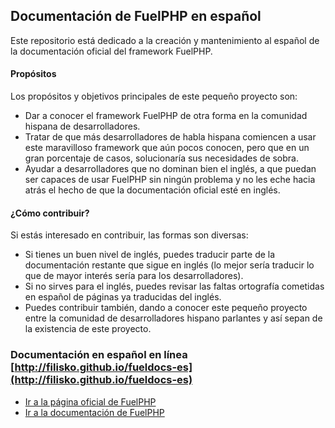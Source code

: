 ## Documentación de FuelPHP en español
Este repositorio está dedicado a la creación y mantenimiento al español de la documentación oficial del framework FuelPHP.

#### Propósitos
Los propósitos y objetivos principales de este pequeño proyecto son:
* Dar a conocer el framework FuelPHP de otra forma en la comunidad hispana de desarrolladores.
* Tratar de que más desarrolladores de habla hispana comiencen a usar este maravilloso framework que aún pocos conocen, pero que en un gran porcentaje de casos, solucionaría sus necesidades de sobra.
* Ayudar a desarrolladores que no dominan bien el inglés, a que puedan ser capaces de usar FuelPHP sin ningún problema y no les eche hacia atrás el hecho de que la documentación oficial esté en inglés.

#### ¿Cómo contribuir?
Si estás interesado en contribuir, las formas son diversas:
* Si tienes un buen nivel de inglés, puedes traducir parte de la documentación restante que sigue en inglés (lo mejor sería traducir lo que de mayor interés sería para los desarrolladores).
* Si no sirves para el inglés, puedes revisar las faltas ortografía cometidas en español de páginas ya traducidas del inglés.
* Puedes contribuir también, dando a conocer este pequeño proyecto entre la comunidad de desarrolladores hispano parlantes y así sepan de la existencia de este proyecto.

### Documentación en español en línea [http://filisko.github.io/fueldocs-es](http://filisko.github.io/fueldocs-es)

* [Ir a la página oficial de FuelPHP](http://fuelphp.com/)
* [Ir a la documentación de FuelPHP](http://fuelphp.com/docs/)
